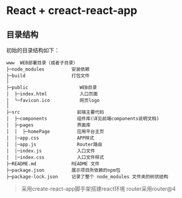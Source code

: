 React + creact-react-app
===============

## 目录结构

初始的目录结构如下：

~~~
www  WEB部署目录（或者子目录）
├─node_modules          安装依赖
├─build                 打包文件
│
├─public                   WEB目录
│  ├─index.html            入口页面
│  └─favicon.ico           网页logo
│
├─src                     前端主要代码
│  ├─components           组件库(详见前端components说明文档)
│  ├─pages                界面库
│  │  ├─homePage          应用平台主页
│  │─app.css              APP样式
│  │─app.js               Router路由
│  │─index.js             入口文件    
│  │─index.css            入口文件样式
├─README.md             README 文件
├─package.json          展示项目所依赖的npm包 
├─package-lock.json     记录了整个 node_modules 文件夹的树状结构
~~~

> 采用create-react-app脚手架搭建react环境
> router采用router@4